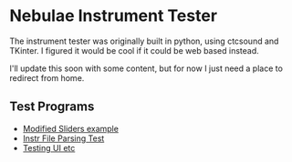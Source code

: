 # Nebulae Instrument Tester

The instrument tester was originally built in python, using ctcsound and TKinter. I figured it would be cool if it could be web based instead.

I'll update this soon with some content, but for now I just need a place to redirect from home.

## Test Programs

- [Modified Sliders example](test.html)
- [Instr File Parsing Test](instr_parser_test.html)
- [Testing UI etc](ui_test.html)
